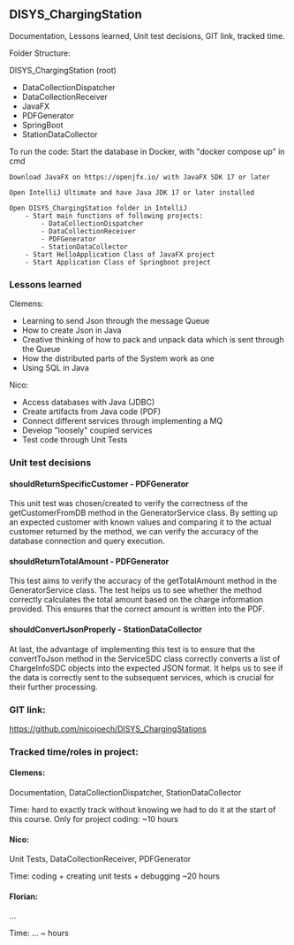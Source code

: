 ## DISYS_ChargingStation

Documentation, Lessons learned, Unit test decisions, GIT link, tracked time. 


Folder Structure: 

DISYS_ChargingStation (root)
- DataCollectionDispatcher
- DataCollectionReceiver
- JavaFX
- PDFGenerator
- SpringBoot
- StationDataCollector



To run the code: 
	Start the database in Docker, with "docker compose up" in cmd
	
	Download JavaFX on https://openjfx.io/ with JavaFX SDK 17 or later

	Open IntelliJ Ultimate and have Java JDK 17 or later installed
	
	Open DISYS_ChargingStation folder in IntelliJ 
		- Start main functions of following projects: 
			- DataCollectionDispatcher
			- DataCollectionReceiver
			- PDFGenerator
			- StationDataCollector
		- Start HelloApplication Class of JavaFX project
		- Start Application Class of Springboot project
		
		
		
		
### Lessons learned
Clemens: 
- Learning to send Json through the message Queue
- How to create Json in Java
- Creative thinking of how to pack and unpack data which is sent through the Queue
- How the distributed parts of the System work as one
- Using SQL in Java

Nico:
- Access databases with Java (JDBC)
- Create artifacts from Java code (PDF)
- Connect different services through implementing a MQ
- Develop "loosely" coupled services
- Test code through Unit Tests


### Unit test decisions

#### shouldReturnSpecificCustomer - PDFGenerator

This unit test was chosen/created to verify the correctness of the getCustomerFromDB method in the GeneratorService class.
By setting up an expected customer with known values and comparing it to the actual customer returned by the method, we can verify the accuracy of the database connection and query execution.

#### shouldReturnTotalAmount - PDFGenerator

This test aims to verify the accuracy of the getTotalAmount method in the GeneratorService class.
The test helps us to see whether the method correctly calculates the total amount based on the charge information provided. This ensures that the correct amount is written into the PDF.

#### shouldConvertJsonProperly - StationDataCollector

At last, the advantage of implementing this test is to ensure that the convertToJson method in the ServiceSDC class correctly converts a list of ChargeInfoSDC objects into the expected JSON format.
It helps us to see if the data is correctly sent to the subsequent services, which is crucial for their further processing.



### GIT link:
https://github.com/nicojoech/DISYS_ChargingStations




### Tracked time/roles in project: 
#### Clemens:

Documentation, DataCollectionDispatcher, StationDataCollector

Time: hard to exactly track without knowing we had to do it at the start of this course. Only for project coding: ~10 hours
	
#### Nico: 

Unit Tests, DataCollectionReceiver, PDFGenerator

Time: coding + creating unit tests + debugging ~20 hours

#### Florian:

...

Time: ... ~ hours